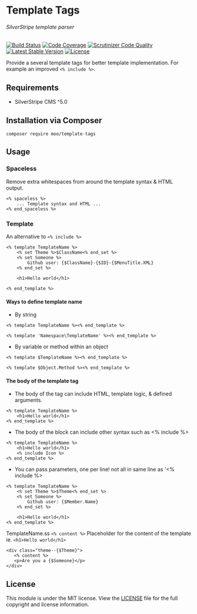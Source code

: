 # Template Tags 
###### SilverStripe template parser

[![Build Status](https://scrutinizer-ci.com/g/satrun77/silverstripe-template-tags/badges/build.png?b=master)](https://scrutinizer-ci.com/g/satrun77/silverstripe-template-tags/build-status/master)
[![Code Coverage](https://scrutinizer-ci.com/g/satrun77/silverstripe-template-tags/badges/coverage.png?b=master)](https://scrutinizer-ci.com/g/satrun77/silverstripe-template-tags/?branch=master)
[![Scrutinizer Code Quality](https://scrutinizer-ci.com/g/satrun77/silverstripe-template-tags/badges/quality-score.png?b=master)](https://scrutinizer-ci.com/g/satrun77/silverstripe-template-tags/?branch=master)
[![Latest Stable Version](https://poser.pugx.org/moo/template-tags/v/stable?format=flat)](https://packagist.org/packages/moo/template-tags)
[![License](https://poser.pugx.org/moo/template-tags/license?format=flat)](https://packagist.org/packages/moo/template-tags)

Provide a several template tags for better template implementation. For example an improved `<% include %>`.

## Requirements

* SilverStripe CMS ^5.0

## Installation via Composer
	composer require moo/template-tags

## Usage

### Spaceless

Remove extra whitespaces from around the template syntax & HTML output.

``` 
<% spaceless %>
    ... Template syntax and HTML ...
<% end_spaceless %>

```

### Template

An alternative to `<% include %>`

``` 
<% template TemplateName %>
    <% set Theme %>$ClassName<% end_set %>
    <% set Someone %>
        Github user: {$ClassName}-{$ID}-{$MenuTitle.XML}
    <% end_set %>

    <h1>Hello world</h1>

<% end_template %>

```

#### Ways to define template name

- By string
```
<% template TemplateName %><% end_template %>

<% template 'Namespace\TemplateName' %><% end_template %>
```

- By variable or method within an object
``` 
<% template $TemplateName %><% end_template %>

<% template $Object.Method %><% end_template %>
```

#### The body of the template tag

- The body of the tag can include HTML, template logic, & defined arguments.

```
<% template TemplateName %>
    <h1>Hello world</h1>
<% end_template %>
```

- The body of the block can include other syntax such as <% include %>
```
<% template TemplateName %>
    <h1>Hello world</h1>
    <% include Icon %>
<% end_template %>
```

- You can pass parameters, one per line! not all in same line as '<% include %>
```
<% template TemplateName %>
    <% set Theme %>$Theme<% end_set %>
    <% set Someone %>
        Github user: {$Member.Name}
    <% end_set %>

    <h1>Hello world</h1>
<% end_template %>
```

TemplateName.ss 
`<% content %>` Placeholder for the content of the template ie. `<h1>Hello world</h1>`
```
<div class="theme--{$Theme}">
   <% content %> 
   <p>Are you a {$Someone}</p> 
</div>
```

## License

This module is under the MIT license. View the [LICENSE](LICENSE.md) file for the full copyright and license information.
